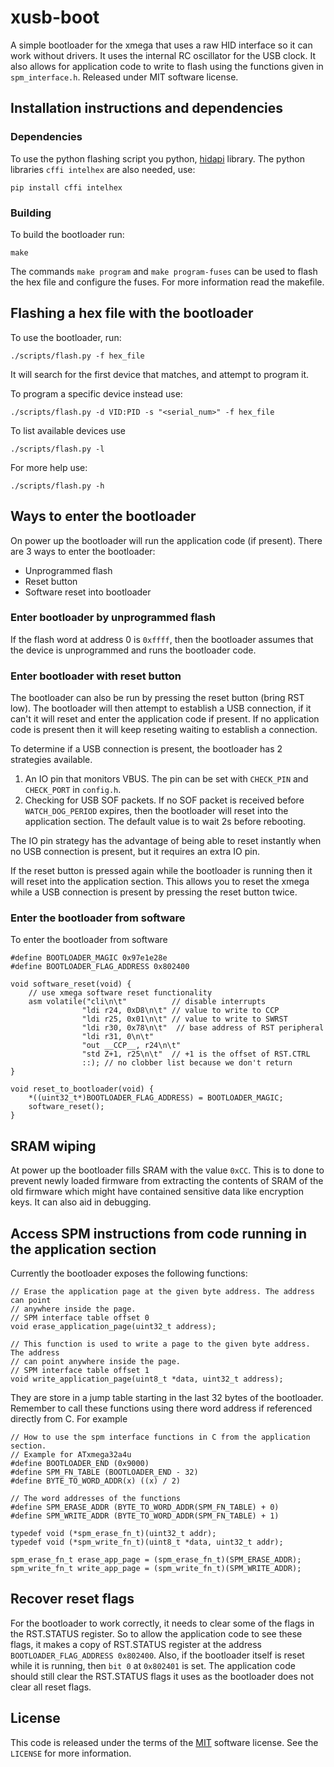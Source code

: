 # xusb-boot

A simple bootloader for the xmega that uses a raw HID interface so it can
work without drivers. It uses the internal RC oscillator for the USB clock.
It also allows for application code to write to flash using the functions
given in `spm_interface.h`. Released under MIT software license.

## Installation instructions and dependencies

### Dependencies
To use the python flashing script you python,
[hidapi](http://www.signal11.us/oss/hidapi/) library. The python libraries
`cffi intelhex` are also needed, use:

```
pip install cffi intelhex
```

### Building

To build the bootloader run:

```
make
```

The commands `make program` and `make program-fuses` can be used to flash the
hex file and configure the fuses. For more information read the makefile.


## Flashing a hex file with the bootloader

To use the bootloader, run:

```
./scripts/flash.py -f hex_file
```

It will search for the first device that matches, and attempt to program it.

To program a specific device instead use:

```
./scripts/flash.py -d VID:PID -s "<serial_num>" -f hex_file
```

To list available devices use

```
./scripts/flash.py -l
```


For more help use:

```
./scripts/flash.py -h
```

## Ways to enter the bootloader

On power up the bootloader will run the application code (if present). There
are 3 ways to enter the bootloader:

* Unprogrammed flash
* Reset button
* Software reset into bootloader

### Enter bootloader by unprogrammed flash

If the flash word at address 0 is `0xffff`, then the bootloader assumes that
the device is unprogrammed and runs the bootloader code.

### Enter bootloader with reset button

The bootloader can also be run by pressing the reset button (bring RST low).
The bootloader will then attempt to establish a USB connection, if it can't
it will reset and enter the application code if present. If no application code
is present then it will keep reseting waiting to establish a connection.

To determine if a USB connection is present, the bootloader has 2 strategies
available.

1. An IO pin that monitors VBUS. The pin can be set with `CHECK_PIN` and
   `CHECK_PORT` in `config.h`.
2. Checking for USB SOF packets. If no SOF packet is received before
   `WATCH_DOG_PERIOD` expires, then the bootloader will reset into the
   application section. The default value is to wait 2s before rebooting.

The IO pin strategy has the advantage of being able to reset instantly when
no USB connection is present, but it requires an extra IO pin.

If the reset button is pressed again while the bootloader is running then
it will reset into the application section. This allows you to reset the xmega
while a USB connection is present by pressing the reset button twice.

### Enter the bootloader from software

To enter the bootloader from software
```
#define BOOTLOADER_MAGIC 0x97e1e28e
#define BOOTLOADER_FLAG_ADDRESS 0x802400

void software_reset(void) {
    // use xmega software reset functionality
    asm volatile("cli\n\t"          // disable interrupts
                "ldi r24, 0xD8\n\t" // value to write to CCP
                "ldi r25, 0x01\n\t" // value to write to SWRST
                "ldi r30, 0x78\n\t"  // base address of RST peripheral
                "ldi r31, 0\n\t"
                "out __CCP__, r24\n\t"
                "std Z+1, r25\n\t"  // +1 is the offset of RST.CTRL
                ::); // no clobber list because we don't return
}

void reset_to_bootloader(void) {
    *((uint32_t*)BOOTLOADER_FLAG_ADDRESS) = BOOTLOADER_MAGIC;
    software_reset();
}
```

## SRAM wiping

At power up the bootloader fills SRAM with the value `0xCC`. This is to done
to prevent newly loaded firmware from extracting the contents of SRAM of the
old firmware which might have contained sensitive data like encryption keys.
It can also aid in debugging.

## Access SPM instructions from code running in the application section

Currently the bootloader exposes the following functions:

```
// Erase the application page at the given byte address. The address can point
// anywhere inside the page.
// SPM interface table offset 0
void erase_application_page(uint32_t address);

// This function is used to write a page to the given byte address. The address
// can point anywhere inside the page.
// SPM interface table offset 1
void write_application_page(uint8_t *data, uint32_t address);
```

They are store in a jump table starting in the last 32 bytes of the bootloader.
Remember to call these functions using there word address if referenced directly
from C. For example

```
// How to use the spm interface functions in C from the application section.
// Example for ATxmega32a4u
#define BOOTLOADER_END (0x9000)
#define SPM_FN_TABLE (BOOTLOADER_END - 32)
#define BYTE_TO_WORD_ADDR(x) ((x) / 2)

// The word addresses of the functions
#define SPM_ERASE_ADDR (BYTE_TO_WORD_ADDR(SPM_FN_TABLE) + 0)
#define SPM_WRITE_ADDR (BYTE_TO_WORD_ADDR(SPM_FN_TABLE) + 1)

typedef void (*spm_erase_fn_t)(uint32_t addr);
typedef void (*spm_write_fn_t)(uint8_t *data, uint32_t addr);

spm_erase_fn_t erase_app_page = (spm_erase_fn_t)(SPM_ERASE_ADDR);
spm_write_fn_t write_app_page = (spm_write_fn_t)(SPM_WRITE_ADDR);

```

## Recover reset flags

For the bootloader to work correctly, it needs to clear some of the flags
in the RST.STATUS register. So to allow the application code to see these flags,
it makes a copy of RST.STATUS register at the address
`BOOTLOADER_FLAG_ADDRESS 0x802400`. Also, if the bootloader itself is reset
while it is running, then `bit 0` at `0x802401` is set.
The application code should still clear the RST.STATUS flags it uses as the
bootloader does not clear all reset flags.

## License

This code is released under the terms of the
[MIT](https://opensource.org/licenses/MIT) software license. See the `LICENSE`
for more information.
